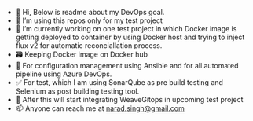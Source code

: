 - 👋 Hi, Below is readme about my DevOps goal.
- 👀 I’m using this repos only for my test project
- :construction: I’m currently working on one test project in which Docker image is getting deployed to container by using Docker host and trying to inject flux v2 for automatic reconciallation process.
- :card_file_box: Keeping Docker image on Docker hub
- :wrench: For configuration management using Ansible and for all automated pipeline using Azure DevOps.
- :white_check_mark: For test, which I am using SonarQube as pre build testing and Selenium as post building testing tool.
- :rocket: After this will start integrating WeaveGitops in upcoming test project
- 📫 Anyone can reach me at narad.singh@gmail.com

<!---
Naradsingh/Naradsingh is a ✨ special ✨ repository because its `README.md` (this file) appears on your GitHub profile.
You can click the Preview link to take a look at your changes.
--->

